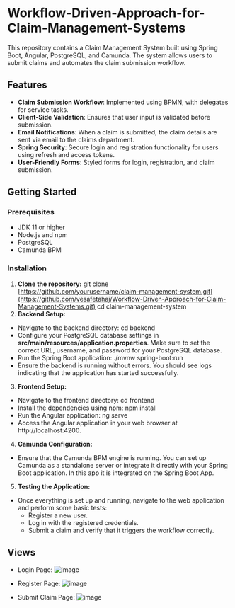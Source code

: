 # Workflow-Driven-Approach-for-Claim-Management-Systems

This repository contains a Claim Management System built using Spring Boot, Angular, PostgreSQL, and Camunda. The system allows users to submit claims and automates the claim submission workflow.

## Features

- **Claim Submission Workflow**: Implemented using BPMN, with delegates for service tasks.
- **Client-Side Validation**: Ensures that user input is validated before submission.
- **Email Notifications**: When a claim is submitted, the claim details are sent via email to the claims department.
- **Spring Security**: Secure login and registration functionality for users using refresh and access tokens.
- **User-Friendly Forms**: Styled forms for login, registration, and claim submission.

## Getting Started

### Prerequisites

- JDK 11 or higher
- Node.js and npm
- PostgreSQL
- Camunda BPM

### Installation

1. **Clone the repository:**
   git clone [https://github.com/yourusername/claim-management-system.git](https://github.com/vesafetahaj/Workflow-Driven-Approach-for-Claim-Management-Systems.git)
   cd claim-management-system
2. **Backend Setup:**
  - Navigate to the backend directory:
    cd backend
  - Configure your PostgreSQL database settings in **src/main/resources/application.properties**. Make sure to set the correct URL, username, and password for your PostgreSQL database.
  - Run the Spring Boot application:
    ./mvnw spring-boot:run
  - Ensure the backend is running without errors. You should see logs indicating that the application has started successfully.
3. **Frontend Setup:**
  - Navigate to the frontend directory:
    cd frontend
  - Install the dependencies using npm:
    npm install
  - Run the Angular application:
    ng serve
  - Access the Angular application in your web browser at http://localhost:4200.
4. **Camunda Configuration:**
  - Ensure that the Camunda BPM engine is running. You can set up Camunda as a standalone server or integrate it directly with your Spring Boot application. In this app it is integrated on the Spring Boot App.
5. **Testing the Application:**
  - Once everything is set up and running, navigate to the web application and perform some basic tests:
    - Register a new user.
    - Log in with the registered credentials.
    - Submit a claim and verify that it triggers the workflow correctly.

## Views

- Login Page:
  ![image](https://github.com/user-attachments/assets/b16bdb5b-10b1-49ec-b478-77dc37537c89)

- Register Page:
  ![image](https://github.com/user-attachments/assets/2f5c0f31-d89e-46db-b07f-a0993b70ca3a)

- Submit Claim Page:
![image](https://github.com/user-attachments/assets/ab4b67d8-da6b-4f5a-9328-c0ee6893e5de)
